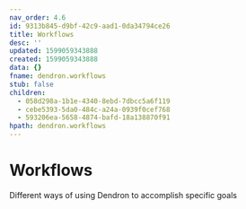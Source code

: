 ```yaml
---
nav_order: 4.6
id: 9313b845-d9bf-42c9-aad1-0da34794ce26
title: Workflows
desc: ''
updated: 1599059343888
created: 1599059343888
data: {}
fname: dendron.workflows
stub: false
children:
  - 058d298a-1b1e-4340-8ebd-7dbcc5a6f119
  - cebe5393-5da0-484c-a24a-0939f0cef768
  - 593206ea-5658-4874-bafd-18a138870f91
hpath: dendron.workflows
---
```

# Workflows

Different ways of using Dendron to accomplish specific goals
